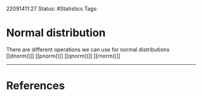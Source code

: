 22091411:27
Status:  #Statistics
Tags: 

# Normal distribution
There are different operations we can use for normal distributions
[[dnorm()]]
[[pnorm()]]
[[qnorm()]]
[[rnorm()]]

---
# References